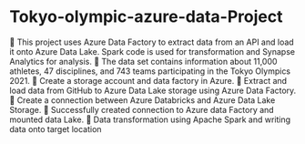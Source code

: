 # Tokyo-olympic-azure-data-Project
📌 This project uses Azure Data Factory to extract data from an API and load it onto Azure Data Lake. Spark code is used for transformation and Synapse Analytics for analysis.
📌 The data set contains information about 11,000 athletes, 47 disciplines, and 743 teams participating in the Tokyo Olympics 2021.
📌 Create a storage account and data factory in Azure.
📌 Extract and load data from GitHub to Azure Data Lake storage using Azure Data Factory.
📌 Create a connection between Azure Databricks and Azure Data Lake Storage.
📌 Successfully created connection to Azure data Factory and mounted data Lake.
📌 Data transformation using Apache Spark and writing data onto target location
